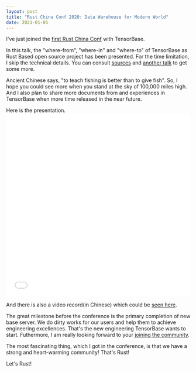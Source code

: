 ```yaml
---
layout: post
title: "Rust China Conf 2020: Data Warehouse for Modern World"
date: 2021-01-05
---
```


I've just joined the [first Rust China Conf](https://2020conf.rustcc.cn/schedule.html) with TensorBase.

In this talk, the "where-from", "where-in" and "where-to" of TensorBase as Rust Based open source project has been presented. For the time limitation, I skip the technical details. You can consult [sources](https://github.com/tensorbase/tensorbase) and [another talk](https://tensorbase.io/2020/11/08/rustfest2020.html) to get some more.

Ancient Chinese says, "to teach fishing is better than to give fish". So, I hope you could see more when you stand at the sky of 100,000 miles high. And I also plan to share more documents from and experiences in TensorBase when more time released in the near future.

Here is the presentation. 
<embed src="/docs/tensorbase_jinmingjian_rust_china_conf_2020.pdf" width="100%" height="500px"/>

<p/>

And there is also a video record(in Chinese) which could be [seen here](https://www.bilibili.com/video/BV1Yy4y1e7zR?p=25).

The great milestone before the conference is the primary completion of new base server. We do dirty works for our users and help them to achieve engineering excellences. That's the new engineering TensorBase wants to start. Futhermore, I am really looking forward to your [joining the community](https://tensorbase.io/2021/01/01/plans.html).

The most fascinating thing, which I got in the conference, is that we have a strong and heart-warming community! That's Rust!

Let's Rust!


